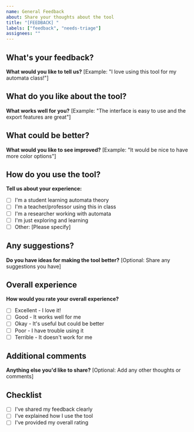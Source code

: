 ```yaml
---
name: General Feedback
about: Share your thoughts about the tool
title: "[FEEDBACK] "
labels: ["feedback", "needs-triage"]
assignees: ""
---
```


## What's your feedback?

**What would you like to tell us?**
[Example: "I love using this tool for my automata class!"]

## What do you like about the tool?

**What works well for you?**
[Example: "The interface is easy to use and the export features are great"]

## What could be better?

**What would you like to see improved?**
[Example: "It would be nice to have more color options"]

## How do you use the tool?

**Tell us about your experience:**

- [ ] I'm a student learning automata theory
- [ ] I'm a teacher/professor using this in class
- [ ] I'm a researcher working with automata
- [ ] I'm just exploring and learning
- [ ] Other: [Please specify]

## Any suggestions?

**Do you have ideas for making the tool better?**
[Optional: Share any suggestions you have]

## Overall experience

**How would you rate your overall experience?**

- [ ] Excellent - I love it!
- [ ] Good - It works well for me
- [ ] Okay - It's useful but could be better
- [ ] Poor - I have trouble using it
- [ ] Terrible - It doesn't work for me

## Additional comments

**Anything else you'd like to share?**
[Optional: Add any other thoughts or comments]

## Checklist

- [ ] I've shared my feedback clearly
- [ ] I've explained how I use the tool
- [ ] I've provided my overall rating
